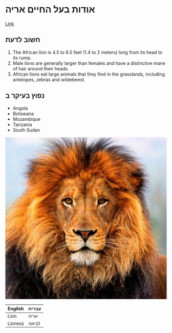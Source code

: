 # אודות בעל החיים אריה
[Link](https://www.livescience.com/27404-lion-facts.html)
## חשוב לדעת
1. The African lion is 4.5 to 6.5 feet (1.4 to 2 meters) long from its head to its rump.
2. Male lions are generally larger than females and have a distinctive mane of hair around their heads. 
3. African lions eat large animals that they find in the grasslands, including antelopes, zebras and wildebeest.
## נפוץ בעיקר ב
- Angola
- Botswana
- Mozambique
- Tanzania
- South Sudan 

![Image of Lion](images/lion.jpg)

English | עברית
-------|--------
Lion | אריה
Lioness | לביאה
